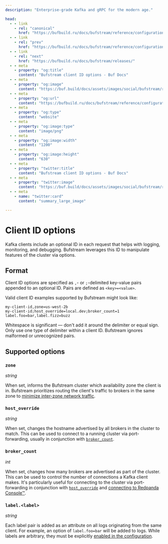 ```yaml
---
description: "Enterprise-grade Kafka and gRPC for the modern age."

head:
  - - link
    - rel: "canonical"
      href: "https://bufbuild.ru/docs/bufstream/reference/configuration/client-id-options/"
  - - link
    - rel: "prev"
      href: "https://bufbuild.ru/docs/bufstream/reference/configuration/helm-values/"
  - - link
    - rel: "next"
      href: "https://bufbuild.ru/docs/bufstream/releases/"
  - - meta
    - property: "og:title"
      content: "Bufstream client ID options - Buf Docs"
  - - meta
    - property: "og:image"
      content: "https://buf.build/docs/assets/images/social/bufstream/reference/configuration/client-id-options.png"
  - - meta
    - property: "og:url"
      content: "https://bufbuild.ru/docs/bufstream/reference/configuration/client-id-options/"
  - - meta
    - property: "og:type"
      content: "website"
  - - meta
    - property: "og:image:type"
      content: "image/png"
  - - meta
    - property: "og:image:width"
      content: "1200"
  - - meta
    - property: "og:image:height"
      content: "630"
  - - meta
    - property: "twitter:title"
      content: "Bufstream client ID options - Buf Docs"
  - - meta
    - property: "twitter:image"
      content: "https://buf.build/docs/assets/images/social/bufstream/reference/configuration/client-id-options.png"
  - - meta
    - name: "twitter:card"
      content: "summary_large_image"

---
```


# Client ID options

Kafka clients include an optional ID in each request that helps with logging, monitoring, and debugging. Bufstream leverages this ID to manipulate features of the cluster via options.

## Format

Client ID options are specified as `,`\- or `;`\-delimited key-value pairs appended to an optional ID. Pairs are defined as `<key>=<value>`.

Valid client ID examples supported by Bufstream might look like:

```text
my-client-id,zone=us-west-2b
my-client-id;host_override=local.dev;broker_count=1
label.foo=bar,label.fizz=buzz
```

Whitespace is significant — don't add it around the delimiter or equal sign. Only use one type of delimiter within a client ID. Bufstream ignores malformed or unrecognized pairs.

## Supported options

### `zone`

_string_

When set, informs the Bufstream cluster which availability zone the client is in. Bufstream prioritizes routing the client's traffic to brokers in the same zone to [minimize inter-zone network traffic](../../../kafka-compatibility/configure-clients/#minimizing-inter-zone-network-traffic).

### `host_override`

_string_

When set, changes the hostname advertised by all brokers in the cluster to match. This can be used to connect to a running cluster via port-forwarding, usually in conjunction with [`broker_count`](#broker_count).

### `broker_count`

_int_

When set, changes how many brokers are advertised as part of the cluster. This can be used to control the number of connections a Kafka client makes. It's particularly useful for connecting to the cluster via port-forwarding in conjunction with [`host_override`](#host_override) and [connecting to Redpanda Console™](../../../integrations/redpanda-console/#basic-configuration).

### `label.<label>`

_string_

Each label pair is added as an attribute on all logs originating from the same client. For example, an option of `label.foo=bar` will be added to logs. While labels are arbitrary, they must be explicitly [enabled in the configuration](../bufstream-yaml/#buf.bufstream.config.v1alpha1.MetricsConfig.enable_labels).
